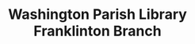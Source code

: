 ---
layout: repo
title: "Washington Parish Library Franklinton Branch"
id: 25351
permalink: repos/25351/
---